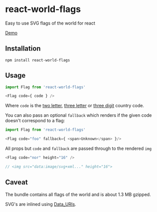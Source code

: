 # react-world-flags

Easy to use SVG flags of the world for react

[Demo](https://smucode.github.io/react-world-flags/)

## Installation

```
npm install react-world-flags
```

## Usage

```javascript
import Flag from 'react-world-flags'

<Flag code={ code } />
```

Where `code` is the [two letter](https://en.wikipedia.org/wiki/ISO_3166-1_alpha-2), [three letter](https://en.wikipedia.org/wiki/ISO_3166-1_alpha-3) or [three digit](https://en.wikipedia.org/wiki/ISO_3166-1_numeric) country code.

You can also pass an optional `fallback` which renders if the given code doesn't correspond to a flag:

```javascript
import Flag from 'react-world-flags'

<Flag code="foo" fallback={ <span>Unknown</span> }/>
```

All props but `code` and `fallback` are passed through to the rendered `img`

```javascript
<Flag code="nor" height="16" />

// <img src="data:image/svg+xml..." height="16">
```

## Caveat

The bundle contains all flags of the world and is about 1.3 MB gzipped.

SVG's are inlined using [Data_URIs](https://developer.mozilla.org/en-US/docs/Web/HTTP/Basics_of_HTTP/Data_URIs).
